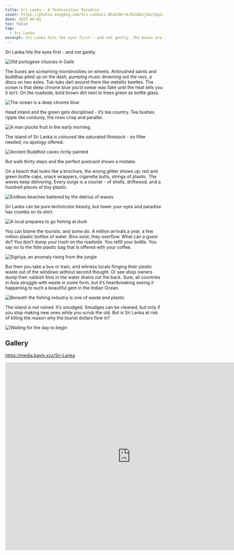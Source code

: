 ```yaml
---
title: Sri Lanka - A Technicolour Paradise
cover: https://photos.smugmug.com/Sri-Lanka/i-BGsGJWr/4/KLkDmJj6kzfpq32TjBhspKT7Q2b4zgCwXcjTDXpLR/X3/DSC06153-X3.jpg
date: 2025-09-01
toc: false
tag:
  - Sri Lanka
excerpt: Sri Lanka hits the eyes first - and not gently. The buses are screaming monstrosities on wheels. Airbrushed saints and buddhas piled up on the dash, pumping music drowning out the revs, a disco on two axles. Tuk-tuks dart around them like metallic beetles. The ocean is that deep chrome blue you’d swear was fake until the heat tells you it isn’t. On the roadside, bold brown dirt next to trees green as bottle glass.
---
```


Sri Lanka hits the eyes first - and not gently.

![Old portugese churces in Galle](https://photos.smugmug.com/Sri-Lanka/i-PLSCQGz/2/NHtfhC8THXphRTK6SZQGh7QhmwzWh89Gb58DpcJDP/X3/DSC06180-X3.jpg)

The buses are screaming monstrosities on wheels. Airbrushed saints and buddhas piled up on the dash, pumping music drowning out the revs, a disco on two axles. Tuk-tuks dart around them like metallic beetles. The ocean is that deep chrome blue you’d swear was fake until the heat tells you it isn’t. On the roadside, bold brown dirt next to trees green as bottle glass.

![The ocean is a deep chrome blue](https://photos.smugmug.com/Sri-Lanka/i-wH5kMDk/2/LT2wXDDP6XxMRvD2ksdWSc38Qfb3BrsNcFV3dhwds/X3/DSC06234-X3.jpg)

Head inland and the green gets disciplined - it’s tea country. Tea bushes ripple like corduroy, the rows crisp and parallel.

![A man plucks fruit in the early morning](https://photos.smugmug.com/Sri-Lanka/i-3tJCvzH/2/NVsFDr8vBX9vkWfg2HB8XFHwWdqCSM5WvzQ595VZK/X3/DSC06228-X3.jpg)

The island of Sri Lanka is coloured like saturated filmstock - no filter needed, no apology offered.

![Ancient Buddhist caves richly painted](https://photos.smugmug.com/Sri-Lanka/i-k55Dgxz/1/MwXtf9h2BHTLW57VK47h2Pggcx6VCf5CB5Cz7p3XK/X3/DSC06775-X3.jpg)

But walk thirty steps and the perfect postcard shows a mistake.

On a beach that looks like a brochure, the wrong glitter shows up: red and green bottle caps, snack wrappers, cigarette butts, strings of plastic. The waves keep delivering. Every surge is a courier - of shells, driftwood, and a hundred pieces of tiny plastic.

![Endless beaches battered by the detrius of waves](https://photos.smugmug.com/Sri-Lanka/i-HVBfWfQ/2/L6w7MTWXWDRgm58HwgqNN54PBD8bvmnpwbgm85VwK/X4/DSC06238-X4.jpg)

Sri Lanka can be pure technicolor beauty, but lower your eyes and paradise has crumbs on its shirt.

![A local prepares to go fishing at dusk](https://photos.smugmug.com/Sri-Lanka/i-z4hXKXb/2/LjWChphG2cPdP756cwXXRPV9BBP2z74LGkQdmpwBS/X3/DSC06288-X3.jpg)

You can blame the tourists, and some do. A million arrivals a year, a few million plastic bottles of water. Bins exist, they overflow. What can a guest do? You don’t dump your trash on the roadside. You refill your bottle. You say no to the little plastic bag that is offered with your coffee.

![Sigiriya, an anomaly rising from the jungle](https://photos.smugmug.com/Sri-Lanka/i-Sh52fsq/2/LZ67NWRcDqFgG6LjPDX7LwbwLh66c24wGn9mPgJHD/X3/DJI_0281-X3.jpg)

But then you take a bus or train, and witness locals flinging their plastic waste out of the windows without second thought. Or see shop owners dump their rubbish bins in the water drains out the back. Sure, all countries in Asia struggle with waste in some form, but it’s heartbreaking seeing it happening to such a beautiful gem in the Indian Ocean.

![Beneath the fishing industry is one of waste and plastic](https://photos.smugmug.com/Sri-Lanka/i-PGHdwsn/2/L5sHWLn7sswg59LKkkBm9mNHPNPZvjgJHdd8xnqv7/X3/DSC06306-X3.jpg)

The island is not ruined. It’s smudged. Smudges can be cleaned, but only if you stop making new ones while you scrub the old. But is Sri Lanka at risk of killing the reason why the tourist dollars flow in?

![Waiting for the day to begin](https://photos.smugmug.com/Sri-Lanka/i-rWjp2mW/1/KM646CrH5R6Ghz7qLc5xHfTXpXpk83R6xnrTsVWVR/X3/DSC06819-X3.jpg)

## Gallery

https://media.bayly.xyz/Sri-Lanka

<iframe src="https://media.bayly.xyz/frame/slideshow?key=V3Zmj9&speed=3&transition=fade&autoStart=1&captions=0&navigation=0&playButton=0&randomize=0&transitionSpeed=2" width="800" height="600" frameborder="no" scrolling="no"></iframe>
